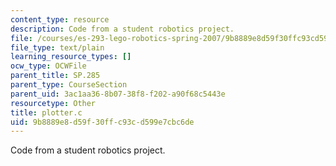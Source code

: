 ```yaml
---
content_type: resource
description: Code from a student robotics project.
file: /courses/es-293-lego-robotics-spring-2007/9b8889e8d59f30ffc93cd599e7cbc6de_plotter.c
file_type: text/plain
learning_resource_types: []
ocw_type: OCWFile
parent_title: SP.285
parent_type: CourseSection
parent_uid: 3ac1aa36-8b07-38f8-f202-a90f68c5443e
resourcetype: Other
title: plotter.c
uid: 9b8889e8-d59f-30ff-c93c-d599e7cbc6de
---
```

Code from a student robotics project.